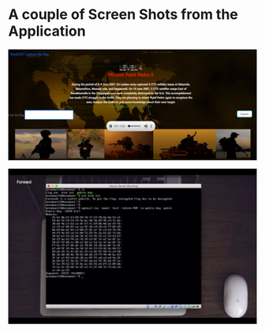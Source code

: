 # A couple of Screen Shots from the Application

![1](https://github.com/Pranieth95/BreakOut-CTF/blob/master/1.png)

![1](https://github.com/Pranieth95/BreakOut-CTF/blob/master/2.jpg)
